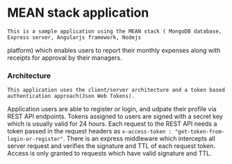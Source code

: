 # MEAN  stack application
    This is a sample application using the MEAN stack ( MongoDB database, Express server, Angularjs framework, Nodejs
platform) which enables users to report their monthly expenses along with receipts for approval by their managers. 
### Architecture
    This application uses the client/server architecture and a token based authentication approach(Json Web Tokens). 
Application users are able to register or login, and udpate their profile via REST API endpoints.
Tokens assigned to users are signed with a secret key which is usually valid for 24 hours. Each request to the REST API
needs a token passed in the request headers as ``` x-access-token : "get-token-from-login-or-register" ```. 
There is an express middleware which intercepts all server request and verifies the signature and TTL of each request 
token. Access is only granted to requests which have valid signature and TTL.
